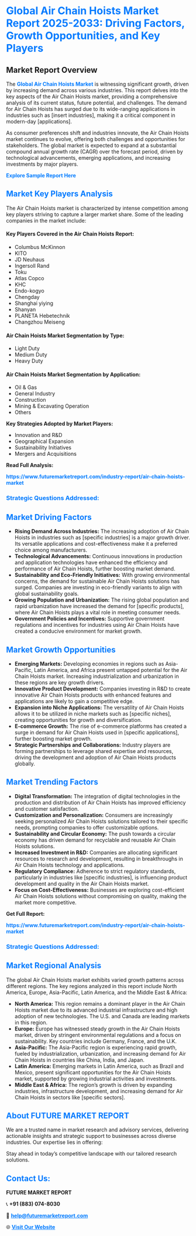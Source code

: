 <h1 style="color: #007BFF;">Global Air Chain Hoists Market Report 2025-2033: Driving Factors, Growth Opportunities, and Key Players</h1>

<section id="overview">
<h2>Market Report Overview</h2>
<p>The <a href="https://www.futuremarketreport.com/industry-report/air-chain-hoists-market" style="color: #007BFF; text-decoration: none;"><strong>Global Air Chain Hoists Market</strong></a> is witnessing significant growth, driven by increasing demand across various industries. This report delves into the key aspects of the Air Chain Hoists market, providing a comprehensive analysis of its current status, future potential, and challenges. The demand for Air Chain Hoists has surged due to its wide-ranging applications in industries such as [insert industries], making it a critical component in modern-day [applications].</p>
<p>As consumer preferences shift and industries innovate, the Air Chain Hoists market continues to evolve, offering both challenges and opportunities for stakeholders. The global market is expected to expand at a substantial compound annual growth rate (CAGR) over the forecast period, driven by technological advancements, emerging applications, and increasing investments by major players.</p>
</section>

<section id="overview">
<p><a href="https://www.futuremarketreport.com/request-sample/reportId=28036" style="color: #007BFF; text-decoration: none;"><strong>Explore Sample Report Here</strong></a></p>
</section>

<section id="key-players">
<h2 style="color: #007BFF;">Market Key Players Analysis</h2>
<p>The Air Chain Hoists market is characterized by intense competition among key players striving to capture a larger market share. Some of the leading companies in the market include:</p>
<h4>Key Players Covered in the Air Chain Hoists Report:</h4>
<ul><li>Columbus McKinnon</li><li>KITO</li><li>JD Neuhaus</li><li>Ingersoll Rand</li><li>Toku</li><li>Atlas Copco</li><li>KHC</li><li>Endo-kogyo</li><li>Chengday</li><li>Shanghai yiying</li><li>Shanyan</li><li>PLANETA Hebetechnik</li><li>Changzhou Meiseng</li></ul>
<h4>Air Chain Hoists Market Segmentation by Type:</h4>
<ul><li>Light Duty</li><li>Medium Duty</li><li>Heavy Duty</li></ul>

<h4>Air Chain Hoists Market Segmentation by Application:</h4>
<ul><li>Oil &amp; Gas</li><li>General Industry</li><li>Construction</li><li>Mining &amp; Excavating Operation</li><li>Others</li></ul>
<p><strong>Key Strategies Adopted by Market Players:</strong></p>
<ul>
<li>Innovation and R&D</li>
<li>Geographical Expansion</li>
<li>Sustainability Initiatives</li>
<li>Mergers and Acquisitions</li>
</ul>
</section>

<section>
<p><strong>Read Full Analysis: </strong></p><a href="https://www.futuremarketreport.com/industry-report/air-chain-hoists-market" style="color: #007BFF; text-decoration: none;"><strong>https://www.futuremarketreport.com/industry-report/air-chain-hoists-market</strong></a>
<h3 style="color: #007BFF;">Strategic Questions Addressed:</h3>
</section>

<section id="driving-factors">
<h2 style="color: #007BFF;">Market Driving Factors</h2>
<ul>
<li><strong>Rising Demand Across Industries:</strong> The increasing adoption of Air Chain Hoists in industries such as [specific industries] is a major growth driver. Its versatile applications and cost-effectiveness make it a preferred choice among manufacturers.</li>
<li><strong>Technological Advancements:</strong> Continuous innovations in production and application technologies have enhanced the efficiency and performance of Air Chain Hoists, further boosting market demand.</li>
<li><strong>Sustainability and Eco-Friendly Initiatives:</strong> With growing environmental concerns, the demand for sustainable Air Chain Hoists solutions has surged. Companies are investing in eco-friendly variants to align with global sustainability goals.</li>
<li><strong>Growing Population and Urbanization:</strong> The rising global population and rapid urbanization have increased the demand for [specific products], where Air Chain Hoists plays a vital role in meeting consumer needs.</li>
<li><strong>Government Policies and Incentives:</strong> Supportive government regulations and incentives for industries using Air Chain Hoists have created a conducive environment for market growth.</li>
</ul>
</section>

<section id="growth-opportunities">
<h2 style="color: #007BFF;">Market Growth Opportunities</h2>
<ul>
<li><strong>Emerging Markets:</strong> Developing economies in regions such as Asia-Pacific, Latin America, and Africa present untapped potential for the Air Chain Hoists market. Increasing industrialization and urbanization in these regions are key growth drivers.</li>
<li><strong>Innovative Product Development:</strong> Companies investing in R&D to create innovative Air Chain Hoists products with enhanced features and applications are likely to gain a competitive edge.</li>
<li><strong>Expansion into Niche Applications:</strong> The versatility of Air Chain Hoists allows it to be utilized in niche markets such as [specific niches], creating opportunities for growth and diversification.</li>
<li><strong>E-commerce Growth:</strong> The rise of e-commerce platforms has created a surge in demand for Air Chain Hoists used in [specific applications], further boosting market growth.</li>
<li><strong>Strategic Partnerships and Collaborations:</strong> Industry players are forming partnerships to leverage shared expertise and resources, driving the development and adoption of Air Chain Hoists products globally.</li>
</ul>
</section>

<section id="trending-factors">
<h2 style="color: #007BFF;">Market Trending Factors</h2>
<ul>
<li><strong>Digital Transformation:</strong> The integration of digital technologies in the production and distribution of Air Chain Hoists has improved efficiency and customer satisfaction.</li>
<li><strong>Customization and Personalization:</strong> Consumers are increasingly seeking personalized Air Chain Hoists solutions tailored to their specific needs, prompting companies to offer customizable options.</li>
<li><strong>Sustainability and Circular Economy:</strong> The push towards a circular economy has driven demand for recyclable and reusable Air Chain Hoists solutions.</li>
<li><strong>Increased Investment in R&D:</strong> Companies are allocating significant resources to research and development, resulting in breakthroughs in Air Chain Hoists technology and applications.</li>
<li><strong>Regulatory Compliance:</strong> Adherence to strict regulatory standards, particularly in industries like [specific industries], is influencing product development and quality in the Air Chain Hoists market.</li>
<li><strong>Focus on Cost-Effectiveness:</strong> Businesses are exploring cost-efficient Air Chain Hoists solutions without compromising on quality, making the market more competitive.</li>
</ul>
</section>

<section>
<p><strong>Get Full Report: </strong></p><a href="https://www.futuremarketreport.com/industry-report/air-chain-hoists-market" style="color: #007BFF; text-decoration: none;"><strong>https://www.futuremarketreport.com/industry-report/air-chain-hoists-market</strong></a>
<h3 style="color: #007BFF;">Strategic Questions Addressed:</h3>
</section>


<section id="regional-analysis">
<h2 style="color: #007BFF;">Market Regional Analysis</h2>
<p>The global Air Chain Hoists market exhibits varied growth patterns across different regions. The key regions analyzed in this report include North America, Europe, Asia-Pacific, Latin America, and the Middle East & Africa:</p>
<ul>
<li><strong>North America:</strong> This region remains a dominant player in the Air Chain Hoists market due to its advanced industrial infrastructure and high adoption of new technologies. The U.S. and Canada are leading markets in this region.</li>
<li><strong>Europe:</strong> Europe has witnessed steady growth in the Air Chain Hoists market, driven by stringent environmental regulations and a focus on sustainability. Key countries include Germany, France, and the U.K.</li>
<li><strong>Asia-Pacific:</strong> The Asia-Pacific region is experiencing rapid growth, fueled by industrialization, urbanization, and increasing demand for Air Chain Hoists in countries like China, India, and Japan.</li>
<li><strong>Latin America:</strong> Emerging markets in Latin America, such as Brazil and Mexico, present significant opportunities for the Air Chain Hoists market, supported by growing industrial activities and investments.</li>
<li><strong>Middle East & Africa:</strong> The region’s growth is driven by expanding industries, infrastructure development, and increasing demand for Air Chain Hoists in sectors like [specific sectors].</li>
</ul>
</section>

<footer>
<h2 style="color: #007BFF;">About FUTURE MARKET REPORT</h2>
<p>We are a trusted name in market research and advisory services, delivering actionable insights and strategic support to businesses across diverse industries. Our expertise lies in offering:</p>

<p>Stay ahead in today’s competitive landscape with our tailored research solutions.</p>

<h2 style="color: #007BFF;">Contact Us:</h2>
<p><strong>FUTURE MARKET REPORT</strong></p>
<p>📞 <strong>+91 (883) 074-8030</strong></p>
<p>📧 <strong><a href="mailto:help@futuremarketreport.com" style="color: #007BFF;">help@futuremarketreport.com</a></strong></p>
<p>🌐 <strong><a href="https://www.futuremarketreport.com/" style="color: #007BFF;">Visit Our Website</a></strong></p>
</footer>